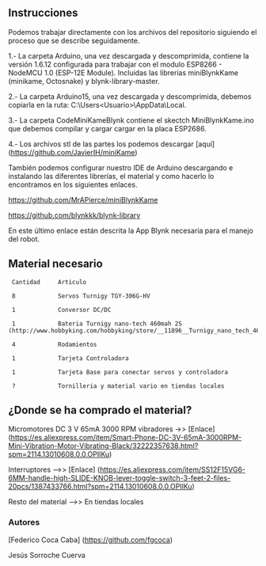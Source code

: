 ## **Instrucciones**

Podemos trabajar directamente con los archivos del repositorio siguiendo el proceso que se describe seguidamente.

1.- La carpeta Arduino, una vez descargada y descomprimida, contiene la versión 1.6.12 configurada para trabajar con el modulo
ESP8266 - NodeMCU 1.0 (ESP-12E Module). Incluidas las librerias miniBlynkKame (minikame, Octosnake)
y blynk-library-master.

2.- La carpeta Arduino15, una vez descargada y descomprimida, debemos copiarla en la ruta: C:\Users\<Usuario>\AppData\Local.

3.- La carpeta CodeMiniKameBlynk contiene el skectch MiniBlynkKame.ino que debemos compilar y cargar cargar en la placa ESP2686.

4.- Los archivos stl de las partes los podemos descargar [aquí] (https://github.com/JavierIH/miniKame)

También podemos configurar nuestro IDE de Arduino descargando e instalando las diferentes librerías, el material y como hacerlo lo encontramos en los siguientes enlaces.

https://github.com/MrAPierce/miniBlynkKame

https://github.com/blynkkk/blynk-library

En este último enlace están descrita la App Blynk necesaria para el manejo del robot.

## **Material necesario**

     Cantidad     Articulo

     8            Servos Turnigy TGY-306G-HV 
     
     1            Conversor DC/DC
     
     1            Bateria Turnigy nano-tech 460mah 2S (http://www.hobbyking.com/hobbyking/store/__11896__Turnigy_nano_tech_460mah_2S_25_40C_Lipo_Pack.html)
     
     4            Rodamientos
     
     1            Tarjeta Controladora
     
     1            Tarjeta Base para conectar servos y controladora
     
     ?            Tornilleria y material vario en tiendas locales

## **¿Donde se ha comprado el material?**
Micromotores DC 3 V 65mA 3000 RPM vibradores ->> [Enlace] (https://es.aliexpress.com/item/Smart-Phone-DC-3V-65mA-3000RPM-Mini-Vibration-Motor-Vibrating-Black/32222357638.html?spm=2114.13010608.0.0.OPIlKu)

Interruptores -->> [Enlace] (https://es.aliexpress.com/item/SS12F15VG6-6MM-handle-high-SLIDE-KNOB-lever-toggle-switch-3-feet-2-files-20pcs/1387433766.html?spm=2114.13010608.0.0.OPIlKu)

Resto del material -->> En tiendas locales

### **Autores**

[Federico Coca Caba] (https://github.com/fgcoca)

Jesús Sorroche Cuerva

